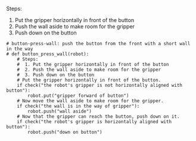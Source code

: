 

Steps: 
1. Put the gripper horizontally in front of the button 
2. Push the wall aside to make room for the gripper
3. Push down on the button 

```
# button-press-wall: push the button from the front with a short wall in the way
# def button_press_wall(robot):
    # Steps:
    #  1. Put the gripper horizontally in front of the button
    #  2. Push the wall aside to make room for the gripper
    #  3. Push down on the button
    # Put the gripper horizontally in front of the button.
    if check("the robot's gripper is not horizontally aligned with button"):
        robot.put("gripper forward of button")
    # Now move the wall aside to make room for the gripper.
    if check("the wall is in the way of gripper"):
        robot.push("wall aside")
    # Now that the gripper can reach the button, push down on it.
    if check("the robot's gripper is horizontally aligned with button"):
        robot.push("down on button")
```